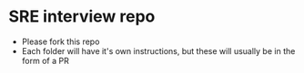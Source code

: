 # SRE interview repo

- Please fork this repo
- Each folder will have it's own instructions, but these will usually be in the form of a PR

